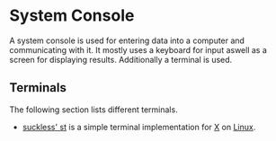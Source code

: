 # System Console

A system console is used for entering data into a computer and communicating
with it.
It mostly uses a keyboard for input aswell as a screen for displaying results.
Additionally a terminal is used.

## Terminals

The following section lists different terminals.

- [suckless' st](/wiki/linux/suckless.md#programs) is a simple terminal
  implementation for [X](/wiki/linux/x_window_system.md) on
  [Linux](/wiki/linux.md).

